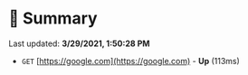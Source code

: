 # 📖 Summary
Last updated: **3/29/2021, 1:50:28 PM**

- `GET` [https://google.com](https://google.com) - **Up** (113ms)
